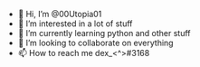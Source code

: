 - 👋 Hi, I’m @00Utopia01
- 👀 I’m interested in a lot of stuff
- 🌱 I’m currently learning python and other stuff
- 💞️ I’m looking to collaborate on everything
- 📫 How to reach me dex_<^>#3168

<!---
00Utopia01/00Utopia01 is a ✨ special ✨ repository because its `README.md` (this file) appears on your GitHub profile.
You can click the Preview link to take a look at your changes.
--->
